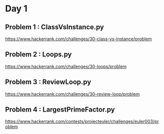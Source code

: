 # Day 1
## Problem 1 : ClassVsInstance.py
https://www.hackerrank.com/challenges/30-class-vs-instance/problem

## Problem 2 : Loops.py
https://www.hackerrank.com/challenges/30-loops/problem

## Problem 3 : ReviewLoop.py
https://www.hackerrank.com/challenges/30-review-loop/problem

## Problem 4 : LargestPrimeFactor.py
https://www.hackerrank.com/contests/projecteuler/challenges/euler003/problem

